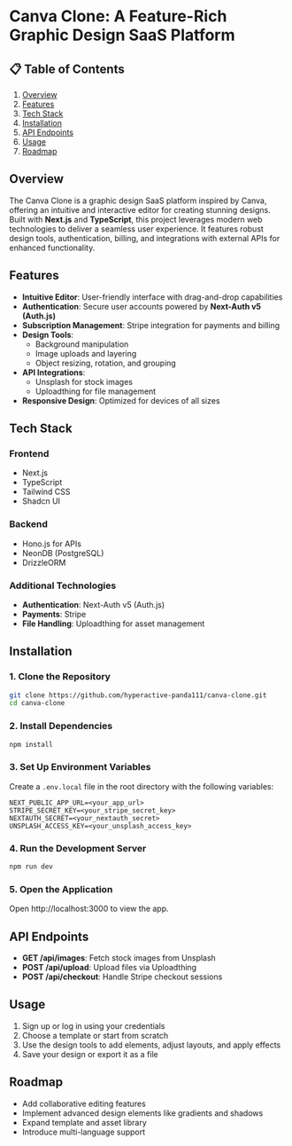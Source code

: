 # Canva Clone: A Feature-Rich Graphic Design SaaS Platform

## 📋 Table of Contents

1. [Overview](#overview)
2. [Features](#features)
3. [Tech Stack](#tech-stack)
4. [Installation](#installation)
5. [API Endpoints](#api-endpoints)
6. [Usage](#usage)
7. [Roadmap](#roadmap)

## Overview

The Canva Clone is a graphic design SaaS platform inspired by Canva, offering an intuitive and interactive editor for creating stunning designs. Built with **Next.js** and **TypeScript**, this project leverages modern web technologies to deliver a seamless user experience. It features robust design tools, authentication, billing, and integrations with external APIs for enhanced functionality.

## Features

- **Intuitive Editor**: User-friendly interface with drag-and-drop capabilities
- **Authentication**: Secure user accounts powered by **Next-Auth v5 (Auth.js)**
- **Subscription Management**: Stripe integration for payments and billing
- **Design Tools**:
  - Background manipulation
  - Image uploads and layering
  - Object resizing, rotation, and grouping
- **API Integrations**:
  - Unsplash for stock images
  - Uploadthing for file management
- **Responsive Design**: Optimized for devices of all sizes

## Tech Stack

### Frontend
- Next.js
- TypeScript
- Tailwind CSS
- Shadcn UI

### Backend
- Hono.js for APIs
- NeonDB (PostgreSQL)
- DrizzleORM

### Additional Technologies
- **Authentication**: Next-Auth v5 (Auth.js)
- **Payments**: Stripe
- **File Handling**: Uploadthing for asset management

## Installation

### 1. Clone the Repository

```bash
git clone https://github.com/hyperactive-panda111/canva-clone.git
cd canva-clone
```

### 2. Install Dependencies

```bash
npm install
```

### 3. Set Up Environment Variables

Create a `.env.local` file in the root directory with the following variables:

```env
NEXT_PUBLIC_APP_URL=<your_app_url>
STRIPE_SECRET_KEY=<your_stripe_secret_key>
NEXTAUTH_SECRET=<your_nextauth_secret>
UNSPLASH_ACCESS_KEY=<your_unsplash_access_key>
```

### 4. Run the Development Server

```bash
npm run dev
```

### 5. Open the Application

Open http://localhost:3000 to view the app.

## API Endpoints

- **GET /api/images**: Fetch stock images from Unsplash
- **POST /api/upload**: Upload files via Uploadthing
- **POST /api/checkout**: Handle Stripe checkout sessions

## Usage

1. Sign up or log in using your credentials
2. Choose a template or start from scratch
3. Use the design tools to add elements, adjust layouts, and apply effects
4. Save your design or export it as a file

## Roadmap

- Add collaborative editing features
- Implement advanced design elements like gradients and shadows
- Expand template and asset library
- Introduce multi-language support
